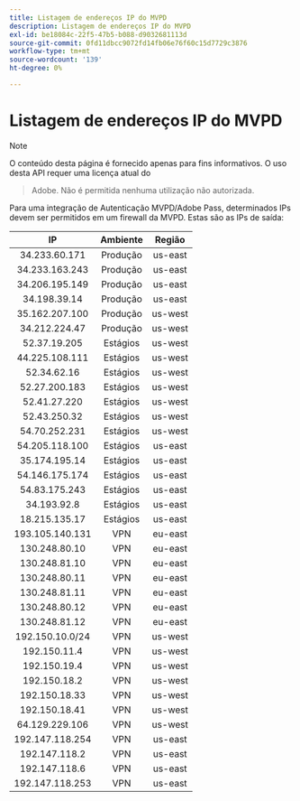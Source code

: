 ```yaml
---
title: Listagem de endereços IP do MVPD
description: Listagem de endereços IP do MVPD
exl-id: be18084c-22f5-47b5-b088-d9032681113d
source-git-commit: 0fd11dbcc9072fd14fb06e76f60c15d7729c3876
workflow-type: tm+mt
source-wordcount: '139'
ht-degree: 0%

---
```



# Listagem de endereços IP do MVPD

> [!NOTE]
>
>O conteúdo desta página é fornecido apenas para fins informativos. O uso desta API requer uma licença atual do
>> Adobe. Não é permitida nenhuma utilização não autorizada.

Para uma integração de Autenticação MVPD/Adobe Pass, determinados IPs devem ser permitidos em um firewall da MVPD. Estas são as
IPs de saída:

| IP | Ambiente | Região |
|:---------------:|:-----------:|:-------:|
| 34.233.60.171 | Produção | us-east |
| 34.233.163.243 | Produção | us-east |
| 34.206.195.149 | Produção | us-east |
| 34.198.39.14 | Produção | us-east |
| 35.162.207.100 | Produção | us-west |
| 34.212.224.47 | Produção | us-west |
| 52.37.19.205 | Estágios | us-west |
| 44.225.108.111 | Estágios | us-west |
| 52.34.62.16 | Estágios | us-west |
| 52.27.200.183 | Estágios | us-west |
| 52.41.27.220 | Estágios | us-west |
| 52.43.250.32 | Estágios | us-west |
| 54.70.252.231 | Estágios | us-west |
| 54.205.118.100 | Estágios | us-east |
| 35.174.195.14 | Estágios | us-east |
| 54.146.175.174 | Estágios | us-east |
| 54.83.175.243 | Estágios | us-east |
| 34.193.92.8 | Estágios | us-east |
| 18.215.135.17 | Estágios | us-east |
| 193.105.140.131 | VPN | eu-east |
| 130.248.80.10 | VPN | eu-east |
| 130.248.81.10 | VPN | eu-east |
| 130.248.80.11 | VPN | eu-east |
| 130.248.81.11 | VPN | eu-east |
| 130.248.80.12 | VPN | eu-east |
| 130.248.81.12 | VPN | eu-east |
| 192.150.10.0/24 | VPN | us-west |
| 192.150.11.4 | VPN | us-west |
| 192.150.19.4 | VPN | us-west |
| 192.150.18.2 | VPN | us-west |
| 192.150.18.33 | VPN | us-west |
| 192.150.18.41 | VPN | us-west |
| 64.129.229.106 | VPN | us-west |
| 192.147.118.254 | VPN | us-east |
| 192.147.118.2 | VPN | us-east |
| 192.147.118.6 | VPN | us-east |
| 192.147.118.253 | VPN | us-east |
